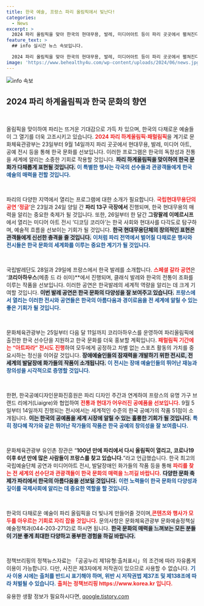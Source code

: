 ```yaml
---
title: 한국 예술, 프랑스 파리 올림픽에서 빛난다!
categories:
  - News
excerpt: >
  2024 파리 올림픽을 맞아 한국의 현대무용, 발레, 미디어아트 등이 파리 곳곳에서 펼쳐진다. 스포츠와 예술이 어우러지는 특별한 축제를 통해 한국 문화의 매력을 만끽할 수 있는 기회를 놓치지 마세요!
feature_text: >
  ## info 실시간 뉴스 속보입니다.

  2024 파리 올림픽을 맞아 한국의 현대무용, 발레, 미디어아트 등이 파리 곳곳에서 펼쳐진다. 스포츠와 예술이 어우러지는 특별한 축제를 통해 한국 문화의 매력을 만끽할 수 있는 기회를 놓치지 마세요!
image: 'https://www.behealthy4u.com/wp-content/uploads/2024/06/news.jpg'
---
```


<p><img src="https://www.behealthy4u.com/wp-content/uploads/2024/06/news.jpg" alt="info 속보" /></p>

<h2 data-ke-size="size26">2024 파리 하계올림픽과 한국 문화의 향연</h2>

<p data-ke-size="size16">&nbsp;</p>

<p>올림픽을 맞이하여 파리는 뜨거운 기대감으로 가득 차 있으며, 한국의 다채로운 예술들이 그 열기를 더욱 고조시키고 있습니다. <b><span style="color: #ee2323;">2024 파리 하계올림픽·패럴림픽</span></b>을 계기로 문화체육관광부는 23일부터 9월 14일까지 파리 곳곳에서 현대무용, 발레, 미디어 아트, 공예 전시 등을 통해 한국 문화를 선보입니다. 이러한 프로그램은 한국의 독창성과 전통을 세계에 알리는 소중한 기회로 작용할 것입니다. <b><span style="background-color: #21538527;">파리 하계올림픽을 맞이하여 한국 문화가 다채롭게 표현될 것입니다.</span></b> <b><span style="color: #1a5490;">이 특별한 행사는 각국의 선수들과 관광객들에게 한국 예술의 매력을 전할 것입니다.</span></b></p>

<p data-ke-size="size16">&nbsp;</p>

<p>파리의 다양한 지역에서 열리는 프로그램에 대한 소개가 필요합니다. <b><span style="color: #ee2323;">국립현대무용단의 공연 ‘정글’</span></b>은 23일과 24일 양일 간 <strong>파리 13구 극장에서</strong> 진행되며, 한국 현대무용의 매력을 알리는 중요한 축제가 될 것입니다. 또한, 26일부터 한 달간 <strong>그랑팔레 이메르시프</strong>에서 열리는 미디어 아트 전시 ‘디코딩 코리아’는 한국 사회와 현대사를 다각도로 탐구하며, 예술적 흐름을 선보이는 기회가 될 것입니다. <b><span style="background-color: #21538527;">한국 현대무용단체의 창의적인 표현은 관객들에게 신선한 충격을 줄 것입니다.</span></b> <b><span style="color: #1a5490;">이처럼 파리 전역에서 벌어질 다채로운 행사와 전시들은 한국 문화의 세계화를 이루는 중요한 계기가 될 것입니다.</span></b></p>

<p data-ke-size="size16">&nbsp;</p>

<p>국립발레단도 28일과 29일에 프랑스에서 한국 발레를 소개합니다. <b><span style="color: #ee2323;">스페셜 갈라 공연</span></b>은 ‘<strong>코리아하우스</strong>(메종 드 라 쉬미)**에서 진행되며, 클래식 발레와 한국의 전통이 조화를 이루는 작품을 선보입니다. 이러한 공연은 한국발레의 세계적 역량을 알리는 데 크게 기여할 것입니다. <b><span style="background-color: #21538527;">이번 발레 공연은 한국 문화의 다양성을 잘 보여주고 있습니다.</span></b> <b><span style="color: #1a5490;">프랑스에서 열리는 이러한 전시와 공연들은 한국의 아름다움과 경이로움을 전 세계에 알릴 수 있는 좋은 기회가 될 것입니다.</span></b></p>

<p data-ke-size="size16">&nbsp;</p>

<p>문화체육관광부는 25일부터 다음 달 11일까지 코리아하우스를 운영하여 파리올림픽에 출전한 한국 선수단을 지원하고 한국 문화를 더욱 홍보할 계획입니다. <b><span style="color: #ee2323;">패럴림픽 기간에는 “아트파라” 전시도 진행</span></b>하여 모두에게 공정하고 차별 없는 스포츠 활동의 가치를 중요시하는 정신을 이어갈 것입니다. <b><span style="background-color: #21538527;">장애예술인들의 잠재력을 개발하기 위한 전시로, 전 세계의 발달장애 화가들의 작품이 소개됩니다.</span></b> <b><span style="color: #1a5490;">이 전시는 장애 예술인들의 뛰어난 재능과 창의성을 시각적으로 증명할 것입니다.</span></b></p>

<p data-ke-size="size16">&nbsp;</p>

<p>한편, 한국공예디자인문화진흥원은 파리 디자인 주간과 연계하여 프랑스의 유명 가구 브랜드 리에거(Liaigre)와 협업하여 <b><span style="color: #ee2323;">전통과 현대가 어우러진 공예품을 선보입니다.</span></b> 9월 5일부터 14일까지 진행되는 전시에서는 세계적인 수준의 한국 공예가의 작품 51점이 소개됩니다. <b><span style="background-color: #21538527;">이는 한국의 공예품을 세계 시장에 알릴 수 있는 훌륭한 기회가 될 것입니다.</span></b> <b><span style="color: #1a5490;">특히 정다혜 작가와 같은 뛰어난 작가들의 작품은 한국 공예의 창의성을 잘 보여줍니다.</span></b></p>

<p data-ke-size="size16">&nbsp;</p>

<p>문화체육관광부 유인촌 장관은 “<strong>100년 만에 파리에서 다시 올림픽이 열리고, 코로나19 이후 6년 만에 많은 사람들이 프랑스를 찾고 있습니다.</strong>”라고 언급했습니다. 한국 최고의 국립예술단체 공연과 미디어아트 전시, 발달장애인 화가들의 작품 등을 통해 <b><span style="color: #ee2323;">파리를 찾는 전 세계의 선수단과 관광객들이 한국 문화의 매력을 느끼길 바랍니다.</span></b> <b><span style="background-color: #21538527;">다양한 문화 축제가 파리에서 한국의 아름다움을 선보일 것입니다.</span></b> <b><span style="color: #1a5490;">이런 노력들이 한국 문화의 다양성과 깊이를 국제사회에 알리는 데 중요한 역할을 할 것입니다.</span></b></p>

<p data-ke-size="size16">&nbsp;</p>

<p>한국의 다채로운 예술이 파리 올림픽을 더 빛나게 만들어줄 것이며,<b><span style="color: #ee2323;">콘텐츠와 행사가 모두를 아우르는 기회로 자리 잡을 것입니다.</span></b> 문의사항은 문화체육관광부 문화예술정책실 예술정책과(044-203-2712)로 하시면 됩니다. <b><span style="background-color: #21538527;">한국 문화의 매력을 느껴보는 모든 분들이 기분 좋게 최대한 다양하고 풍부한 경험을 하길 바랍니다.</span></b></p>

<p data-ke-size="size16">&nbsp;</p>

<p>정책브리핑의 정책뉴스자료는 「공공누리 제1유형:출처표시」의 조건에 따라 자유롭게 이용이 가능합니다. 다만, 사진은 제3자에게 저작권이 있으므로 사용할 수 없습니다. <b><span style="color: #1a5490;">기사 이용 시에는 출처를 반드시 표기해야 하며, 위반 시 저작권법 제37조 및 제138조에 따라 처벌될 수 있습니다.</span></b> <b><span style="color: #ee2323;">출처는 정책브리핑 https://www.korea.kr 입니다.</span></b></p>
유용한 생활 정보가 필요하시다면, <a href="https://qoogle.tistory.com" rel="dofollow">qoogle.tistory.com</a>


